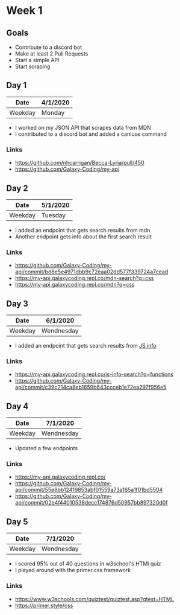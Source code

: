 # Week 1 
## Goals
- Contribute to a discord bot
- Make at least 2 Pull Requests
- Start a simple API
- Start scraping

## Day 1
| Date    | 4/1/2020 |
|---------|----------|
| Weekday | Monday   |
- I worked on my JSON API that scrapes data from MDN
- I contributed to a discord bot and added a caniuse command 

### Links

- https://github.com/nhcarrigan/Becca-Lyria/pull/450
- https://github.com/Galaxy-Coding/my-api

## Day 2
| Date    | 5/1/2020 |
|---------|----------|
| Weekday | Tuesday  |
- I added an endpoint that gets search results from mdn
- Another endpoint gets info about the first search result

### Links

- https://github.com/Galaxy-Coding/my-api/commit/bd8e5e4971dbb9c72eaa02dd577f339724a7cead
- https://my-api.galaxycoding.repl.co/mdn-search?q=css
- https://my-api.galaxycoding.repl.co/mdn?q=css

## Day 3
| Date    | 6/1/2020 |
|---------|----------|
| Weekday | Wendnesday  |
- I added an endpoint that gets search results from [JS info](https://javascript.info)

### Links

- https://my-api.galaxycoding.repl.co/js-info-search?q=functions
- https://github.com/Galaxy-Coding/my-api/commit/c39c214ca8eb1659b643ccceb1e72ea297f956e5

## Day 4
| Date    | 7/1/2020 |
|---------|----------|
| Weekday | Wendnesday  |
- Updated a few endpoints
### Links

- https://my-api.galaxycoding.repl.co/
- https://github.com/Galaxy-Coding/my-api/commit/55e8bb12419853abf01559a73a165a1f01bd5504
- https://github.com/Galaxy-Coding/my-api/commit/02e4f44010538decc174876d50957bb897320d0f

## Day 5
| Date    | 7/1/2020 |
|---------|----------|
| Weekday | Wendnesday  |
- I scored 95% out of 40 questions in w3school's HTMl quiz
- I played around with the primer.css framework
### Links
- https://www.w3schools.com/quiztest/quiztest.asp?qtest=HTML
- https://primer.style/css
